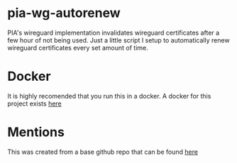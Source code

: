 # pia-wg-autorenew
PIA's wireguard implementation invalidates wireguard certificates after a few hour of not being used. Just a little script I setup to automatically renew wireguard certificates every set amount of time.

# Docker
It is highly recomended that you run this in a docker. A docker for this project exists [here](https://hub.docker.com/repository/docker/coleman2247/pia-wg-autorenew)

# Mentions
This was created from a base github repo that can be found [here](https://github.com/hsand/pia-wg)
